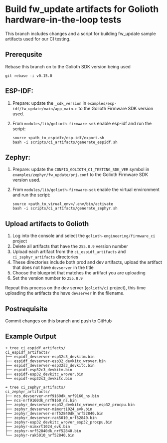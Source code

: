 # Build fw_update artifacts for Golioth hardware-in-the-loop tests

This branch includes changes and a script for building fw_update sample
artifacts used for our CI testing.

## Prerequsite

Rebase this branch on to the Golioth SDK version being used

```
git rebase -i v0.15.0
```

## ESP-IDF:

1. Prepare: update the `_sdk_version` in
   `examples/esp-idf/fw_update/main/app_main.c` to the Golioth Firmware
   SDK version used.
2. From `modules/lib/golioth-firmware-sdk` enable esp-idf and run the
   script:

    ```
    source <path_to_espidf>/esp-idf/export.sh
    bash -i scripts/ci_artifacts/generate_espidf.sh
    ```

## Zephyr:

1. Prepare: update the `CONFIG_GOLIOTH_CI_TESTING_SDK_VER` symbol in
   `examples/zephyr/fw_update/prj.conf` to the Golioth Firmware SDK
   version used.
2. From `modules/lib/golioth-firmware-sdk` enable the virtual
   environment and run the script:

    ```
    source <path_to_virual_env>/.env/bin/activate
    bash -i scripts/ci_artifacts/generate_zephyr.sh
    ```

## Upload artifacts to Golioth

1. Log into the console and select the `golioth-engineering/firmware_ci`
   project
2. Delete all artifacts that have the `255.8.9` version number
3. Upload each artifact from the `ci_espidf_artifacts` and
   `ci_zephyr_artifacts` directories
  1. These directories include both prod and dev artifacts, upload the
     artifact that does not have `devserver` in the title
  2. Choose the blueprint that matches the artifact you are uploading
  3. Set the version number to `255.8.9`

Repeat this process on the dev server (`golioth/ci` project), this time
uploading the artifacts the have `devserver` in the filename.

## Postrequisite

Commit changes on this branch and push to GitHub

## Example Output

```
➜ tree ci_espidf_artifacts/
ci_espidf_artifacts/
├── espidf_devserver-esp32c3_devkitm.bin
├── espidf_devserver-esp32_devkitc_wrover.bin
├── espidf_devserver-esp32s3_devkitc.bin
├── espidf-esp32c3_devkitm.bin
├── espidf-esp32_devkitc_wrover.bin
└── espidf-esp32s3_devkitc.bin

➜ tree ci_zephyr_artifacts/
ci_zephyr_artifacts/
├── ncs_devserver-nrf9160dk_nrf9160_ns.bin
├── ncs-nrf9160dk_nrf9160_ns.bin
├── zephyr_devserver-esp32_devkitc_wrover_esp32_procpu.bin
├── zephyr_devserver-mimxrt1024_evk.bin
├── zephyr_devserver-nrf52840dk_nrf52840.bin
├── zephyr_devserver-rak5010_nrf52840.bin
├── zephyr-esp32_devkitc_wrover_esp32_procpu.bin
├── zephyr-mimxrt1024_evk.bin
├── zephyr-nrf52840dk_nrf52840.bin
└── zephyr-rak5010_nrf52840.bin
```
